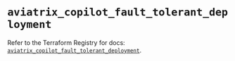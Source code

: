 # `aviatrix_copilot_fault_tolerant_deployment`

Refer to the Terraform Registry for docs: [`aviatrix_copilot_fault_tolerant_deployment`](https://registry.terraform.io/providers/aviatrixsystems/aviatrix/8.1.10/docs/resources/copilot_fault_tolerant_deployment).
